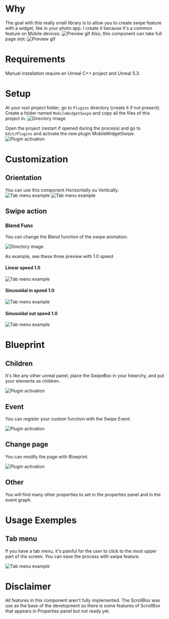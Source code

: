 ﻿# Why
The goal with this really small library is to allow you to create swipe feature with a widget, like in your photo app. I create it because it's a common feature on Mobile devices.
![Preview gif](Resources/git/gifs/Preview-horizontal.gif)
Also, this component can take full page slot:
![Preview gif](Resources/git/gifs/Adaptability.gif)

# Requirements
Manual installation require an Unreal C++ project and Unreal 5.3.
# Setup
At your root project folder, go to `Plugins` directory (create it if not present). 
Create a folder named `MobileWidgetSwipe` and copy all the files of this project in.
![Directory image](Resources/git/images/PluginsDirectory.png)

Open the project (restart if opened during the process) and go to `Edit/Plugins` and activate the new plugin MobileWidgetSwipe.
![Plugin activation](Resources/git/images/PluginsManager.png)

# Customization
## Orientation
You can use this component Horizontally ou Vertically.
![Tab menu example](Resources/git/gifs/Preview-horizontal.gif) ![Tab menu example](Resources/git/gifs/Preview-vertical.gif)
## Swipe action
### Blend Func
You can change the Blend function of the swipe animation.

![Directory image](Resources/git/images/Customization_SwipeBlendFuncs.png)

As example, see these three preview with 1.0 speed
#### Linear speed 1.0
![Tab menu example](Resources/git/gifs/Customization_linear_speed1.gif)
#### Sinusoidal in speed 1.0
![Tab menu example](Resources/git/gifs/Customization_sin_in_speed1.gif)
#### Sinusoidal out speed 1.0
![Tab menu example](Resources/git/gifs/Customization_sin_out_speed1.gif)

# Blueprint
## Children
It's like any other unreal panel, place the SwipeBox in your hiearchy, and put your elements as children.

![Plugin activation](Resources/git/images/Blueprint_UMG_Structure.png)

## Event
You can register your custom function with the Swipe Event.

![Plugin activation](Resources/git/images/Blueprint_UMG_Event.png)

## Change page
You can modify the page with Blueprint.

![Plugin activation](Resources/git/images/Blueprint_UMG_SetCurrentPage.png)

## Other
You will find many other properties to set in the properties panel and in the event graph.

# Usage Exemples
## Tab menu
If you have a tab menu, it's painful for the user to click to the most upper part of the screen. You can ease the process with swipe feature.

![Tab menu example](Resources/git/gifs/Example_tabmenu.gif)


# Disclaimer
All features in this component aren't fully implemented. The ScrollBox was use as the base of the development so there is some features of ScrollBox that appears in Properties panel but not ready yet.